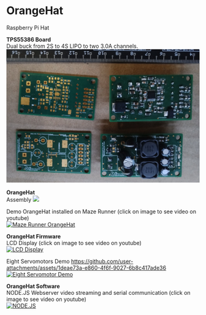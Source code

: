 # OrangeHat
Raspberry Pi Hat

**TPS55386 Board**  
Dual buck from 2S to 4S LIPO to two 3.0A channels.  
![](https://raw.githubusercontent.com/OrsoEric/OrangeHat/main/Hardware/Board-Regulator/2021-08-05%20TPS55386%20Board.jpg)  

**OrangeHat**  
Assembly
![](https://user-images.githubusercontent.com/30684972/147383414-2592cd50-6037-41e5-a472-984f9cc8984d.jpg)  
  
Demo OrangeHat installed on Maze Runner (click on image to see video on youtube)    
[![Maze Runner OrangeHat](https://user-images.githubusercontent.com/30684972/148542123-92dcce3f-4889-4a59-b972-5f960733bc7a.jpg)](https://youtu.be/MLvYplDcF7E)  

**OrangeHat Firmware**  
LCD Display (click on image to see video on youtube)  
[![LCD Display](https://user-images.githubusercontent.com/30684972/147383496-393940e3-d7eb-4baa-a7c9-940535a397f4.jpg)](https://youtu.be/4nYxutRMj2Q)  

Eight Servomotors Demo
https://github.com/user-attachments/assets/1deae73a-e860-4f6f-9027-6b8c417ade36
[![Eight Servomotor Demo](https://user-images.githubusercontent.com/30684972/148192421-6b130518-2c06-4834-8d54-1e0173dce9de.jpg)](https://youtu.be/TLqbNKa-QK0)  

**OrangeHat Software**  
NODE.JS Webserver video streaming and serial communication (click on image to see video on youtube)  
[![NODE.JS](https://user-images.githubusercontent.com/30684972/148512637-4e4108b0-688d-45d2-910f-7403227cb71b.PNG)](https://youtu.be/cQ1488kovP8)  
